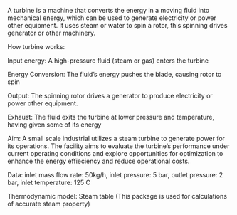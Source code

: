 A turbine is a machine that converts the energy in a moving fluid into mechanical energy, which can be used to generate electricity or power other equipment. It uses steam or water to spin a rotor, this spinning drives generator or other machinery.

How turbine works:

Input energy: A high-pressure fluid (steam or gas) enters the turbine

Energy Conversion: The fluid’s energy pushes the blade, causing rotor to spin

Output: The spinning rotor drives a generator to produce electricity or power other equipment.

Exhaust: The fluid exits the turbine at lower pressure and temperature, having given some of its energy

Aim: A small scale industrial utilizes a steam turbine to generate power for its operations. The facility aims to evaluate the turbine’s performance under current operating conditions and explore opportunities for optimization to enhance the energy effieciency and reduce operational costs.

Data: inlet mass flow rate: 50kg/h, inlet pressure: 5 bar, outlet pressure: 2 bar, inlet temperature: 125 C

Thermodynamic model: Steam table (This package is used for calculations of accurate steam property)

